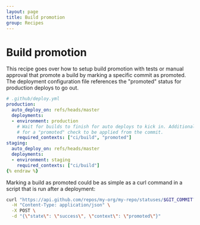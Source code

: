 ```yaml
---
layout: page
title: Build promotion
group: Recipes
---
```


# Build promotion

This recipe goes over how to setup build promotion with tests or manual approval
that promote a build by marking a specific commit as promoted. The deployment
configuration file references the "promoted" status for production deploys to
go out.

```yaml {% raw %}
# .github/deploy.yml
production:
  auto_deploy_on: refs/heads/master
  deployments:
  - environment: production
    # Wait for builds to finish for auto deploys to kick in. Additionally wait
    # for a "promoted" check to be applied from the commit.
    required_contexts: ["ci/build", "promoted"]
staging:
  auto_deploy_on: refs/heads/master
  deployments:
  - environment: staging
    required_contexts: ["ci/build"]
{% endraw %}
```

Marking a build as promoted could be as simple as a curl command in a script
that is run after a deployment:

```bash
curl "https://api.github.com/repos/my-org/my-repo/statuses/$GIT_COMMIT?access_token=$TOKEN" \
  -H "Content-Type: application/json" \
  -X POST \
  -d "{\"state\": \"success\", \"context\": \"promoted\"}"
```
